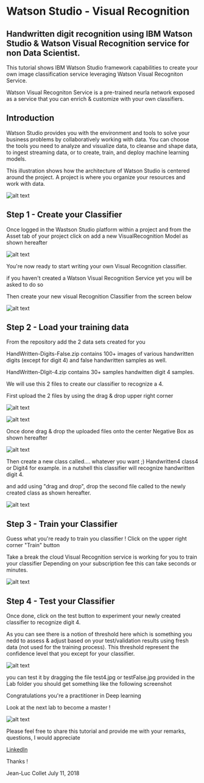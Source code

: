 # Watson Studio - Visual Recognition 


## Handwritten digit recognition using IBM Watson Studio & Watson Visual Recognition service for non Data Scientist.


This tutorial shows IBM Watson Studio framework capabilities to create your own image classification service leveraging Watson Visual Recogniton Service.
 
Watson Visual Recogniton Service is a pre-trained neurla network exposed as a service that you can enrich & customize with your own classifiers.

## Introduction
Watson Studio provides you with the environment and tools to solve your business problems by collaboratively working with data. You can choose the tools you need to analyze and visualize data, to cleanse and shape data, to ingest streaming data, or to create, train, and deploy machine learning models.

This illustration shows how the architecture of Watson Studio is centered around the project. A project is where you organize your resources and work with data.


![alt text](images/Watson-Studio.png "IBM WS")


##  Step 1 - Create your Classifier

Once logged in the Wastson Studio platform within a project and from the Asset tab of your project click on add a new VisualRecognition Model as shown hereafter



![alt text](images/VR-Model.png "IBM WS")


You're now ready to start writing your own Visual Recognition classifier.

if you haven't created a Watson Visual Recognition Service yet you will be asked to do so

Then create your new visual Recognition Classifier from the screen below


![alt text](images/Classifier.png "IBM WS")


##  Step 2 - Load your training data

From the repository add the 2 data sets created for you

HandWritten-Digits-False.zip contains 100+ images of various handwritten digits (except for digit 4) and false handwritten samples as well.

HandWritten-DIgit-4.zip contains 30+ samples handwitten digit 4 samples.

We will use this 2 files to create our classifier to recognize a 4.

First upload the 2 files by using the drag & drop upper right corner


![alt text](images/False.png "IBM WS")


![alt text](images/Digit4.png "IBM WS")


Once done drag & drop the uploaded files onto the center Negative Box as shown hereafter


![alt text](images/False1.png "IBM WS")


Then create a new class called.... whatever you want ;) Handwritten4 class4 or Digit4 for example.
in a nutshell this classifier will recognize handwritten digit 4.

and add using "drag and drop", drop the second file called to the newly created class as shown hereafter.


![alt text](images/VR-Class4.png "IBM WS")


##  Step 3 - Train your Classifier

Guess what you're ready to train you classifier !
Click on the upper right corner "Train" button

Take a break the cloud Visual Recognition service is working for you to train your classifier 
Depending on your subscription fee this can take seconds or minutes.


![alt text](images/working.jpg "IBM WS")



##  Step 4 - Test your Classifier


Once done, click on the test button to experiment your newly created classifier to recognize digit 4.

As you can see there is a notion of threshold here which is something you nedd to assess & adjust based on your test/validation results using fresh data (not used for the training process).
This threshold represent the confidence level that you except for your classifier.




![alt text](images/VR-Class4-Train.png "IBM WS")


you can test it by dragging the file test4.jpg or testFalse.jpg provided in the Lab folder you should get something like the following screenshot


Congratulations you're a practitioner in Deep learning

Look at the next lab to become a master !


![alt text](images/well-done.jpg "IBM WS")


Please feel free to share this tutorial and provide me with your remarks, questions, I would appreciate


[LinkedIn](http://fr.linkedin.com/pub/jean-luc-collet/9/541/740)

Thanks !

Jean-Luc Collet
July 11, 2018